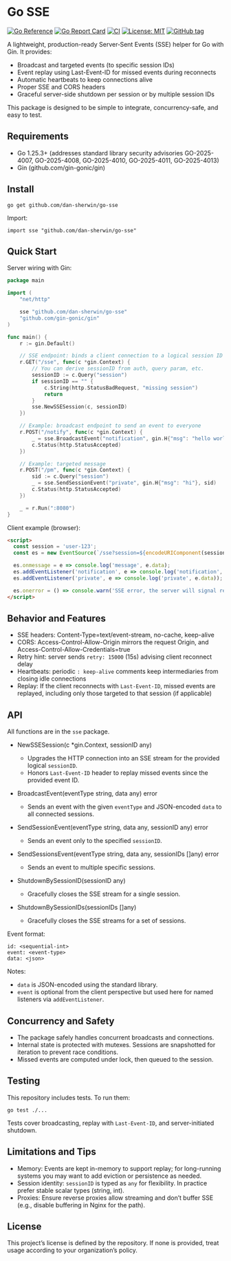 # Go SSE

[![Go Reference](https://pkg.go.dev/badge/github.com/dan-sherwin/go-sse.svg)](https://pkg.go.dev/github.com/dan-sherwin/go-sse) [![Go Report Card](https://goreportcard.com/badge/github.com/dan-sherwin/go-sse)](https://goreportcard.com/report/github.com/dan-sherwin/go-sse) [![CI](https://github.com/dan-sherwin/go-sse/actions/workflows/ci.yml/badge.svg)](https://github.com/dan-sherwin/go-sse/actions/workflows/ci.yml) [![License: MIT](https://img.shields.io/badge/License-MIT-blue.svg)](LICENSE) [![GitHub tag](https://img.shields.io/github/v/tag/dan-sherwin/go-sse?label=version)](https://github.com/dan-sherwin/go-sse/releases)

A lightweight, production-ready Server‑Sent Events (SSE) helper for Go with Gin. It provides:

- Broadcast and targeted events (to specific session IDs)
- Event replay using Last-Event-ID for missed events during reconnects
- Automatic heartbeats to keep connections alive
- Proper SSE and CORS headers
- Graceful server-side shutdown per session or by multiple session IDs

This package is designed to be simple to integrate, concurrency-safe, and easy to test.


## Requirements
- Go 1.25.3+ (addresses standard library security advisories GO-2025-4007, GO-2025-4008, GO-2025-4010, GO-2025-4011, GO-2025-4013)
- Gin (github.com/gin-gonic/gin)


## Install

```
go get github.com/dan-sherwin/go-sse
```

Import:

```
import sse "github.com/dan-sherwin/go-sse"
```


## Quick Start

Server wiring with Gin:

```go
package main

import (
	"net/http"

	sse "github.com/dan-sherwin/go-sse"
	"github.com/gin-gonic/gin"
)

func main() {
	r := gin.Default()

	// SSE endpoint: binds a client connection to a logical session ID
	r.GET("/sse", func(c *gin.Context) {
		// You can derive sessionID from auth, query param, etc.
		sessionID := c.Query("session")
		if sessionID == "" {
			c.String(http.StatusBadRequest, "missing session")
			return
		}
		sse.NewSSESession(c, sessionID)
	})

	// Example: broadcast endpoint to send an event to everyone
	r.POST("/notify", func(c *gin.Context) {
		_ = sse.BroadcastEvent("notification", gin.H{"msg": "hello world"})
		c.Status(http.StatusAccepted)
	})

	// Example: targeted message
	r.POST("/pm", func(c *gin.Context) {
		sid := c.Query("session")
		_ = sse.SendSessionEvent("private", gin.H{"msg": "hi"}, sid)
		c.Status(http.StatusAccepted)
	})

	_ = r.Run(":8080")
}
```

Client example (browser):

```html
<script>
  const session = 'user-123';
  const es = new EventSource(`/sse?session=${encodeURIComponent(session)}`);

  es.onmessage = e => console.log('message', e.data);
  es.addEventListener('notification', e => console.log('notification', e.data));
  es.addEventListener('private', e => console.log('private', e.data));

  es.onerror = () => console.warn('SSE error, the server will signal retry interval');
</script>
```


## Behavior and Features

- SSE headers: Content-Type=text/event-stream, no-cache, keep-alive
- CORS: Access-Control-Allow-Origin mirrors the request Origin, and Access-Control-Allow-Credentials=true
- Retry hint: server sends `retry: 15000` (15s) advising client reconnect delay
- Heartbeats: periodic `: keep-alive` comments keep intermediaries from closing idle connections
- Replay: If the client reconnects with `Last-Event-ID`, missed events are replayed, including only those targeted to that session (if applicable)


## API

All functions are in the `sse` package.

- NewSSESession(c *gin.Context, sessionID any)
  - Upgrades the HTTP connection into an SSE stream for the provided logical `sessionID`.
  - Honors `Last-Event-ID` header to replay missed events since the provided event ID.

- BroadcastEvent(eventType string, data any) error
  - Sends an event with the given `eventType` and JSON-encoded `data` to all connected sessions.

- SendSessionEvent(eventType string, data any, sessionID any) error
  - Sends an event only to the specified `sessionID`.

- SendSessionsEvent(eventType string, data any, sessionIDs []any) error
  - Sends an event to multiple specific sessions.

- ShutdownBySessionID(sessionID any)
  - Gracefully closes the SSE stream for a single session.

- ShutdownBySessionIDs(sessionIDs []any)
  - Gracefully closes the SSE streams for a set of sessions.

Event format:

```
id: <sequential-int>
event: <event-type>
data: <json>

```

Notes:
- `data` is JSON-encoded using the standard library.
- `event` is optional from the client perspective but used here for named listeners via `addEventListener`.


## Concurrency and Safety

- The package safely handles concurrent broadcasts and connections.
- Internal state is protected with mutexes. Sessions are snapshotted for iteration to prevent race conditions.
- Missed events are computed under lock, then queued to the session.


## Testing

This repository includes tests. To run them:

```
go test ./...
```

Tests cover broadcasting, replay with `Last-Event-ID`, and server-initiated shutdown.


## Limitations and Tips

- Memory: Events are kept in-memory to support replay; for long-running systems you may want to add eviction or persistence as needed.
- Session identity: `sessionID` is typed as `any` for flexibility. In practice prefer stable scalar types (string, int).
- Proxies: Ensure reverse proxies allow streaming and don’t buffer SSE (e.g., disable buffering in Nginx for the path).


## License

This project’s license is defined by the repository. If none is provided, treat usage according to your organization’s policy.